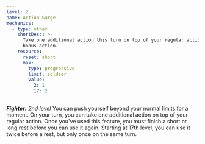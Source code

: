 ```yaml
---
level: 2
name: Action Surge
mechanics:
  - type: other
    shortDesc: >-
      Take one additional action this turn on top of your regular action and a possible
      bonus action.
    resource:
      reset: short
      max:
        type: progressive
        limit: soldier
        value:
          2: 1
          17: 2
---
```

_**Fighter:** 2nd level_
You can push yourself beyond your normal limits for a moment. On your turn, you can take one additional action on top of your regular action.
Once you've used this feature, you must finish a short or long rest before you can use it again. Starting at 17th level, you can use it twice before a rest, but only once on the same turn.